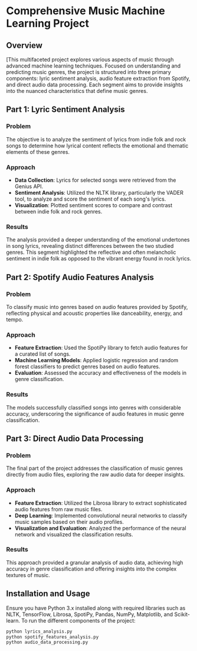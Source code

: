 # Comprehensive Music Machine Learning Project

## Overview
[This multifaceted project explores various aspects of music through advanced machine learning techniques. Focused on understanding and predicting music genres, the project is structured into three primary components: lyric sentiment analysis, audio feature extraction from Spotify, and direct audio data processing. Each segment aims to provide insights into the nuanced characteristics that define music genres.

## Part 1: Lyric Sentiment Analysis

### Problem
The objective is to analyze the sentiment of lyrics from indie folk and rock songs to determine how lyrical content reflects the emotional and thematic elements of these genres.

### Approach
- **Data Collection**: Lyrics for selected songs were retrieved from the Genius API.
- **Sentiment Analysis**: Utilized the NLTK library, particularly the VADER tool, to analyze and score the sentiment of each song's lyrics.
- **Visualization**: Plotted sentiment scores to compare and contrast between indie folk and rock genres.

### Results
The analysis provided a deeper understanding of the emotional undertones in song lyrics, revealing distinct differences between the two studied genres. This segment highlighted the reflective and often melancholic sentiment in indie folk as opposed to the vibrant energy found in rock lyrics.

## Part 2: Spotify Audio Features Analysis

### Problem
To classify music into genres based on audio features provided by Spotify, reflecting physical and acoustic properties like danceability, energy, and tempo.

### Approach
- **Feature Extraction**: Used the SpotiPy library to fetch audio features for a curated list of songs.
- **Machine Learning Models**: Applied logistic regression and random forest classifiers to predict genres based on audio features.
- **Evaluation**: Assessed the accuracy and effectiveness of the models in genre classification.

### Results
The models successfully classified songs into genres with considerable accuracy, underscoring the significance of audio features in music genre classification.

## Part 3: Direct Audio Data Processing

### Problem
The final part of the project addresses the classification of music genres directly from audio files, exploring the raw audio data for deeper insights.

### Approach
- **Feature Extraction**: Utilized the Librosa library to extract sophisticated audio features from raw music files.
- **Deep Learning**: Implemented convolutional neural networks to classify music samples based on their audio profiles.
- **Visualization and Evaluation**: Analyzed the performance of the neural network and visualized the classification results.

### Results
This approach provided a granular analysis of audio data, achieving high accuracy in genre classification and offering insights into the complex textures of music.

## Installation and Usage
Ensure you have Python 3.x installed along with required libraries such as NLTK, TensorFlow, Librosa, SpotiPy, Pandas, NumPy, Matplotlib, and Scikit-learn. To run the different components of the project:

```bash
python lyrics_analysis.py
python spotify_features_analysis.py
python audio_data_processing.py
